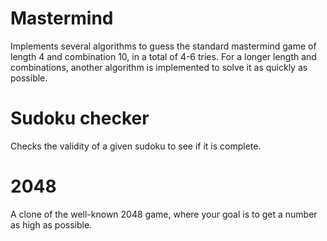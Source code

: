# Mastermind
Implements several algorithms to guess the standard mastermind game of length 4 and combination 10, in a total of 4-6 tries. For a longer length and combinations, another algorithm is implemented to solve it as quickly as possible.

# Sudoku checker
Checks the validity of a given sudoku to see if it is complete.

# 2048
A clone of the well-known 2048 game, where your goal is to get a number as high as possible.
